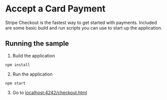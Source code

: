 # Accept a Card Payment

Stripe Checkout is the fastest way to get started with payments. Included are some basic build and run scripts you can use to start up the application.

## Running the sample

1. Build the application

```npm install```

 2. Run the application

```npm start```

3. Go to [localhost:4242/checkout.html](localhost:4242/checkout.html/)
